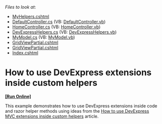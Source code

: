 <!-- default file list -->
*Files to look at*:

* [MyHelpers.cshtml](./CS/CustomMVCHelpers/App_Code/MyHelpers.cshtml)
* [DefaultController.cs](./CS/CustomMVCHelpers/Controllers/DefaultController.cs) (VB: [DefaultController.vb](./VB/CustomMVCHelpers/Controllers/DefaultController.vb))
* [HomeController.cs](./CS/CustomMVCHelpers/Controllers/HomeController.cs) (VB: [HomeController.vb](./VB/CustomMVCHelpers/Controllers/HomeController.vb))
* [DevExpressHelpers.cs](./CS/CustomMVCHelpers/Helpers/DevExpressHelpers.cs) (VB: [DevExpressHelpers.vb](./VB/CustomMVCHelpers/Helpers/DevExpressHelpers.vb))
* [MyModel.cs](./CS/CustomMVCHelpers/Models/MyModel.cs) (VB: [MyModel.vb](./VB/CustomMVCHelpers/Models/MyModel.vb))
* [GridViewPartial.cshtml](./CS/CustomMVCHelpers/Views/Default/GridViewPartial.cshtml)
* [GridViewPartial.cshtml](./CS/CustomMVCHelpers/Views/Home/GridViewPartial.cshtml)
* [Index.cshtml](./CS/CustomMVCHelpers/Views/Home/Index.cshtml)
<!-- default file list end -->
# How to use DevExpress extensions inside custom helpers
<!-- run online -->
**[[Run Online]](https://codecentral.devexpress.com/t102550)**
<!-- run online end -->


<p>This example demonstrates how to use DevExpress extensions inside code and razor helper methods using ideas from the <a href="https://www.devexpress.com/Support/Center/p/T103092">How to use DevExpress MVC extensions inside custom helpers</a> article.</p>

<br/>


